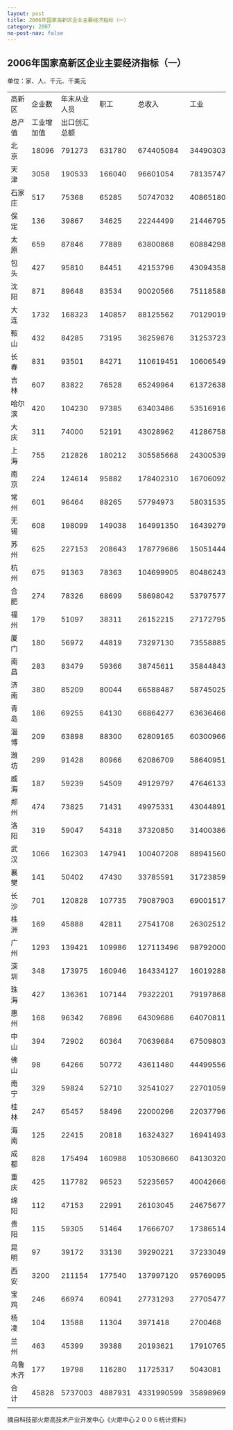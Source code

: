 ```yaml
---
layout: post
title: 2006年国家高新区企业主要经济指标（一）
category: 2007
no-post-nav: false
---
```


## 2006年国家高新区企业主要经济指标（一）

单位：家、人、千元、千美元

<table>
   <tr>
      <td>高新区</td>
      <td>企业数</td>
      <td>年末从业人员</td>
      <td>职工</td>
      <td>总收入</td>
      <td>工业</td>
   </tr>
   <tr>
      <td>总产值</td>
      <td>工业增加值</td>
      <td>出口创汇总额</td>
   </tr>
   <tr>
      <td>北　京</td>
      <td>18096</td>
      <td>791273</td>
      <td>631780</td>
      <td>674405084</td>
      <td>34490303</td>
      <td>61520000</td>
      <td>13727573</td>
   </tr>
   <tr>
      <td>天　津</td>
      <td>3058</td>
      <td>190533</td>
      <td>166040</td>
      <td>96601054</td>
      <td>78135747</td>
      <td>14841874</td>
      <td>3076827</td>
   </tr>
   <tr>
      <td>石家庄</td>
      <td>517</td>
      <td>75368</td>
      <td>65285</td>
      <td>50747032</td>
      <td>40865180</td>
      <td>10852906</td>
      <td>268207</td>
   </tr>
   <tr>
      <td>保　定</td>
      <td>136</td>
      <td>39867</td>
      <td>34625</td>
      <td>22244499</td>
      <td>21446795</td>
      <td>3998270</td>
      <td>595582</td>
   </tr>
   <tr>
      <td>太　原</td>
      <td>659</td>
      <td>87846</td>
      <td>77889</td>
      <td>63800868</td>
      <td>60884298</td>
      <td>15796245</td>
      <td>134559</td>
   </tr>
   <tr>
      <td>包　头</td>
      <td>427</td>
      <td>95810</td>
      <td>84451</td>
      <td>42153796</td>
      <td>43094358</td>
      <td>13872589</td>
      <td>452672</td>
   </tr>
   <tr>
      <td>沈　阳</td>
      <td>871</td>
      <td>89648</td>
      <td>83534</td>
      <td>90020566</td>
      <td>75118588</td>
      <td>13835536</td>
      <td>805970</td>
   </tr>
   <tr>
      <td>大　连</td>
      <td>1732</td>
      <td>168323</td>
      <td>140857</td>
      <td>88125562</td>
      <td>70129019</td>
      <td>19786294</td>
      <td>2147269</td>
   </tr>
   <tr>
      <td>鞍　山</td>
      <td>432</td>
      <td>84285</td>
      <td>73195</td>
      <td>36259676</td>
      <td>31253723</td>
      <td>8628856</td>
      <td>113514</td>
   </tr>
   <tr>
      <td>长　春</td>
      <td>831</td>
      <td>93501</td>
      <td>84271</td>
      <td>110619451</td>
      <td>106065492</td>
      <td>30030306</td>
      <td>317622</td>
   </tr>
   <tr>
      <td>吉　林</td>
      <td>607</td>
      <td>83822</td>
      <td>76528</td>
      <td>65249964</td>
      <td>61372638</td>
      <td>18727165</td>
      <td>179396</td>
   </tr>
   <tr>
      <td>哈尔滨</td>
      <td>420</td>
      <td>104230</td>
      <td>97385</td>
      <td>63403486</td>
      <td>53516916</td>
      <td>12809900</td>
      <td>341259</td>
   </tr>
   <tr>
      <td>大　庆</td>
      <td>311</td>
      <td>74000</td>
      <td>52191</td>
      <td>43028962</td>
      <td>41286758</td>
      <td>10774967</td>
      <td>67348</td>
   </tr>
   <tr>
      <td>上　海</td>
      <td>755</td>
      <td>212826</td>
      <td>180212</td>
      <td>305585668</td>
      <td>243005391</td>
      <td>57139796</td>
      <td>17333195</td>
   </tr>
   <tr>
      <td>南　京</td>
      <td>224</td>
      <td>124614</td>
      <td>95882</td>
      <td>178402310</td>
      <td>167060928</td>
      <td>20372909</td>
      <td>6442668</td>
   </tr>
   <tr>
      <td>常　州</td>
      <td>601</td>
      <td>96464</td>
      <td>88265</td>
      <td>57794973</td>
      <td>58031535</td>
      <td>13344105</td>
      <td>1478786</td>
   </tr>
   <tr>
      <td>无　锡</td>
      <td>608</td>
      <td>198099</td>
      <td>149038</td>
      <td>164991350</td>
      <td>164392794</td>
      <td>63929881</td>
      <td>44007192</td>
   </tr>
   <tr>
      <td>苏　州</td>
      <td>625</td>
      <td>227153</td>
      <td>208643</td>
      <td>178779686</td>
      <td>150514445</td>
      <td>36075531</td>
      <td>20352038</td>
   </tr>
   <tr>
      <td>杭　州</td>
      <td>675</td>
      <td>91363</td>
      <td>78363</td>
      <td>104699905</td>
      <td>80486243</td>
      <td>11162480</td>
      <td>6228052</td>
   </tr>
   <tr>
      <td>合　肥</td>
      <td>274</td>
      <td>78326</td>
      <td>68699</td>
      <td>58698042</td>
      <td>53797577</td>
      <td>19204407</td>
      <td>507193</td>
   </tr>
   <tr>
      <td>福　州</td>
      <td>179</td>
      <td>51097</td>
      <td>38311</td>
      <td>26152215</td>
      <td>27172795</td>
      <td>6343134</td>
      <td>874710</td>
   </tr>
   <tr>
      <td>厦　门</td>
      <td>180</td>
      <td>56972</td>
      <td>44819</td>
      <td>73297130</td>
      <td>73558885</td>
      <td>17969016</td>
      <td>4129179</td>
   </tr>
   <tr>
      <td>南　昌</td>
      <td>283</td>
      <td>83479</td>
      <td>59366</td>
      <td>38745611</td>
      <td>35844843</td>
      <td>11350566</td>
      <td>332765</td>
   </tr>
   <tr>
      <td>济　南</td>
      <td>380</td>
      <td>85209</td>
      <td>80044</td>
      <td>66588487</td>
      <td>58745025</td>
      <td>15088836</td>
      <td>814108</td>
   </tr>
   <tr>
      <td>青　岛</td>
      <td>186</td>
      <td>69255</td>
      <td>64130</td>
      <td>66864277</td>
      <td>63636466</td>
      <td>17508731</td>
      <td>1674367</td>
   </tr>
   <tr>
      <td>淄　博</td>
      <td>209</td>
      <td>63898</td>
      <td>88300</td>
      <td>62809165</td>
      <td>60300966</td>
      <td>16399989</td>
      <td>911163</td>
   </tr>
   <tr>
      <td>潍　坊</td>
      <td>299</td>
      <td>91428</td>
      <td>80966</td>
      <td>62086709</td>
      <td>58640951</td>
      <td>15392137</td>
      <td>797857</td>
   </tr>
   <tr>
      <td>威　海</td>
      <td>187</td>
      <td>59239</td>
      <td>54509</td>
      <td>49129797</td>
      <td>47646133</td>
      <td>13739088</td>
      <td>2848794</td>
   </tr>
   <tr>
      <td>郑　州</td>
      <td>474</td>
      <td>73825</td>
      <td>71431</td>
      <td>49975331</td>
      <td>43044891</td>
      <td>13761509</td>
      <td>225034</td>
   </tr>
   <tr>
      <td>洛　阳</td>
      <td>319</td>
      <td>59047</td>
      <td>54318</td>
      <td>37320850</td>
      <td>31400386</td>
      <td>6051298</td>
      <td>405507</td>
   </tr>
   <tr>
      <td>武　汉</td>
      <td>1066</td>
      <td>162303</td>
      <td>147941</td>
      <td>100407208</td>
      <td>88941560</td>
      <td>30249691</td>
      <td>430554</td>
   </tr>
   <tr>
      <td>襄　樊</td>
      <td>141</td>
      <td>50402</td>
      <td>47430</td>
      <td>33785591</td>
      <td>31723859</td>
      <td>8897305</td>
      <td>85065</td>
   </tr>
   <tr>
      <td>长　沙</td>
      <td>701</td>
      <td>120828</td>
      <td>107735</td>
      <td>79087903</td>
      <td>69001517</td>
      <td>18409166</td>
      <td>648952</td>
   </tr>
   <tr>
      <td>株　洲</td>
      <td>169</td>
      <td>45888</td>
      <td>42811</td>
      <td>27541708</td>
      <td>26302512</td>
      <td>7716589</td>
      <td>254777</td>
   </tr>
   <tr>
      <td>广　州</td>
      <td>1293</td>
      <td>139421</td>
      <td>109986</td>
      <td>127113496</td>
      <td>98792000</td>
      <td>20199909</td>
      <td>3903625</td>
   </tr>
   <tr>
      <td>深　圳</td>
      <td>348</td>
      <td>173975</td>
      <td>160946</td>
      <td>164334127</td>
      <td>160192888</td>
      <td>32627359</td>
      <td>7507153</td>
   </tr>
   <tr>
      <td>珠　海</td>
      <td>427</td>
      <td>136361</td>
      <td>107144</td>
      <td>79322201</td>
      <td>79197868</td>
      <td>15493883</td>
      <td>5931618</td>
   </tr>
   <tr>
      <td>惠　州</td>
      <td>168</td>
      <td>96342</td>
      <td>76896</td>
      <td>64309686</td>
      <td>64070811</td>
      <td>44872426</td>
      <td>5656115</td>
   </tr>
   <tr>
      <td>中　山</td>
      <td>394</td>
      <td>72902</td>
      <td>60364</td>
      <td>70639684</td>
      <td>67509803</td>
      <td>15267592</td>
      <td>4590999</td>
   </tr>
   <tr>
      <td>佛　山</td>
      <td>98</td>
      <td>64266</td>
      <td>50772</td>
      <td>43611480</td>
      <td>44499556</td>
      <td>8413564</td>
      <td>2927937</td>
   </tr>
   <tr>
      <td>南　宁</td>
      <td>329</td>
      <td>59824</td>
      <td>52710</td>
      <td>32541027</td>
      <td>22701059</td>
      <td>7126386</td>
      <td>126630</td>
   </tr>
   <tr>
      <td>桂　林</td>
      <td>247</td>
      <td>65457</td>
      <td>58496</td>
      <td>22000296</td>
      <td>22037796</td>
      <td>7063807</td>
      <td>287512</td>
   </tr>
   <tr>
      <td>海　南</td>
      <td>125</td>
      <td>22415</td>
      <td>20818</td>
      <td>16324327</td>
      <td>16941493</td>
      <td>3330987</td>
      <td>157553</td>
   </tr>
   <tr>
      <td>成　都</td>
      <td>828</td>
      <td>175494</td>
      <td>160988</td>
      <td>105308660</td>
      <td>84130320</td>
      <td>28839210</td>
      <td>870374</td>
   </tr>
   <tr>
      <td>重　庆</td>
      <td>425</td>
      <td>117782</td>
      <td>96523</td>
      <td>52235657</td>
      <td>40042666</td>
      <td>11364869</td>
      <td>714352</td>
   </tr>
   <tr>
      <td>绵　阳</td>
      <td>112</td>
      <td>47153</td>
      <td>22991</td>
      <td>26103045</td>
      <td>24675677</td>
      <td>4610128</td>
      <td>429538</td>
   </tr>
   <tr>
      <td>贵　阳</td>
      <td>115</td>
      <td>59305</td>
      <td>51464</td>
      <td>17666707</td>
      <td>17386514</td>
      <td>4873232</td>
      <td>217163</td>
   </tr>
   <tr>
      <td>昆　明</td>
      <td>97</td>
      <td>39172</td>
      <td>33136</td>
      <td>39290221</td>
      <td>37233049</td>
      <td>5881704</td>
      <td>643472</td>
   </tr>
   <tr>
      <td>西　安</td>
      <td>3200</td>
      <td>211154</td>
      <td>177540</td>
      <td>137997120</td>
      <td>95769095</td>
      <td>29256398</td>
      <td>1460251</td>
   </tr>
   <tr>
      <td>宝　鸡</td>
      <td>246</td>
      <td>66974</td>
      <td>60941</td>
      <td>27731293</td>
      <td>27705477</td>
      <td>8114840</td>
      <td>285226</td>
   </tr>
   <tr>
      <td>杨　凌</td>
      <td>104</td>
      <td>13588</td>
      <td>11304</td>
      <td>3971418</td>
      <td>2700468</td>
      <td>819521</td>
      <td>69994</td>
   </tr>
   <tr>
      <td>兰　州</td>
      <td>463</td>
      <td>45399</td>
      <td>39388</td>
      <td>20193621</td>
      <td>17910765</td>
      <td>3913608</td>
      <td>55654</td>
   </tr>
   <tr>
      <td>乌鲁木齐</td>
      <td>177</td>
      <td>19798</td>
      <td>116280</td>
      <td>11725317</td>
      <td>5043081</td>
      <td>1338905</td>
      <td>546337</td>
   </tr>
   <tr>
      <td>合　计</td>
      <td>45828</td>
      <td>5737003</td>
      <td>4887931</td>
      <td>4331990599</td>
      <td>3589896903</td>
      <td>852052370</td>
      <td>136088257</td>
   </tr>
   <tr>
      <td></td>
   </tr>
</table>
摘自科技部火炬高技术产业开发中心《火炬中心２００６统计资料》